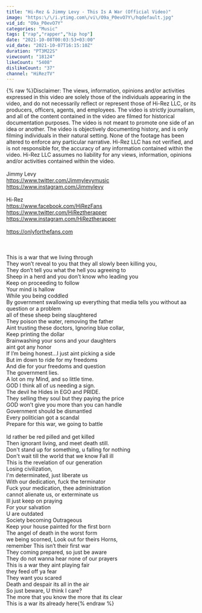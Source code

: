 ```yaml
---
title: "Hi-Rez & Jimmy Levy - This Is A War (Official Video)"
image: "https:\/\/i.ytimg.com\/vi\/O9a_P0evO7Y\/hqdefault.jpg"
vid_id: "O9a_P0evO7Y"
categories: "Music"
tags: ["rap","rapper","hip hop"]
date: "2021-10-08T00:03:53+03:00"
vid_date: "2021-10-07T16:15:10Z"
duration: "PT3M22S"
viewcount: "18124"
likeCount: "5408"
dislikeCount: "37"
channel: "HiRezTV"
---
```

{% raw %}Disclaimer:  The views, information, opinions and/or activities expressed in this video are solely those of the individuals appearing in the video, and do not necessarily reflect or represent those of Hi-Rez LLC, or its producers, officers, agents, and employees.  The video is strictly journalism, and all of the content contained in the video are filmed for historical documentation purposes. The video is not meant to promote one side of an idea or another. The video is objectively documenting history, and is only filming individuals in their natural setting.  None of the footage has been altered to enforce any particular narrative.  Hi-Rez LLC has not verified, and is not responsible for, the accuracy of any information contained within the video.  Hi-Rez LLC assumes no liability for any views, information, opinions and/or activities contained within the video.<br /><br />Jimmy Levy<br /><a rel="nofollow" target="blank" href="https://www.twitter.com/Jimmylevymusic">https://www.twitter.com/Jimmylevymusic</a><br /><a rel="nofollow" target="blank" href="https://www.instagram.com/Jimmylevy">https://www.instagram.com/Jimmylevy</a><br /><br />Hi-Rez<br /><a rel="nofollow" target="blank" href="https://www.facebook.com/HiRezFans">https://www.facebook.com/HiRezFans</a><br /><a rel="nofollow" target="blank" href="https://www.twitter.com/HiReztherapper">https://www.twitter.com/HiReztherapper</a><br /><a rel="nofollow" target="blank" href="https://www.instagram.com/HiReztherapper">https://www.instagram.com/HiReztherapper</a><br /><br /><a rel="nofollow" target="blank" href="https://onlyforthefans.com">https://onlyforthefans.com</a><br /><br /><br /><br />This is a war that we living through <br />They won’t reveal to you that they all slowly been killing you, <br />They don’t tell you what the hell you agreeing to <br />Sheep in a herd and you don’t know who leading you <br />Keep on proceeding to follow <br />Your mind is hallow <br />While you being coddled <br />By government swallowing up everything that media tells you without aa question or a problem  <br />all of these sheep being slaughtered <br />They poison the water, removing the father <br />Aint trusting  these doctors, Ignoring blue collar, <br />Keep printing the dollar<br />Brainwashing your sons and your daughters<br />aint got any honor <br />If I’m being honest…I just aint picking a side<br />But im down to ride for my freedoms <br />And die for your freedoms and question <br />The government lies. <br />A lot on my Mind, and so little time. <br />GOD I think all of us needing a sign. <br />The devil he Hides in EGO and PRIDE. <br />They selling they soul but they paying the price<br />GOD won’t give you more than you can handle <br />Government should be dismantled <br />Every politician got a scandal <br />Prepare for this war, we going to battle <br /><br />Id rather be red pilled and get killed <br />Then ignorant living, and meet death still. <br />Don't stand up for something, u falling for nothing <br />Don't wait till the world that we know Fall ill<br />This is the revelation of our generation <br />Losing civilization, <br />I'm determinated, just liberate us <br />With our dedication, fuck the terminator<br />Fuck your medication, thee administration<br />cannot alienate us, or exterminate us <br />Ill just keep on praying<br />For your salvation<br />U are outdated<br />Society becoming Outrageous <br />Keep your house painted for the first born<br />The angel of death in the worst form <br />we being scorned, Look out for theirs Horns, <br />remember This isn’t their first war <br />They coming prepared, so just be aware<br />They do not wanna hear none of our prayers<br />This is a war they aint playing fair<br />they feed off ya fear <br />They want you scared <br />Death and despair its all in the air<br />So just beware, U think I care?<br />The more that you know the more that its clear<br />This is a war its already here{% endraw %}
